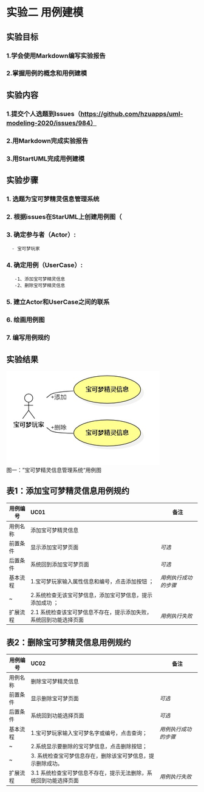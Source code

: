 # 实验二 用例建模

## 实验目标
  ### 1.学会使用Markdown编写实验报告  
  ### 2.掌握用例的概念和用例建模
  
## 实验内容
  ### 1.提交个人选题到Issues（https://github.com/hzuapps/uml-modeling-2020/issues/984）  
  ### 2.用Markdown完成实验报告  
  ### 3.用StartUML完成用例建模
## 实验步骤  
 ### 1. 选题为宝可梦精灵信息管理系统 
 ### 2. 根据issues在StarUML上创建用例图（
 ### 3. 确定参与者（Actor）:  
      - 宝可梦玩家
 ### 4. 确定用例（UserCase）:   
       -1、添加宝可梦精灵信息
       -2、删除宝可梦精灵信息
 ### 5. 建立Actor和UserCase之间的联系
 ### 6. 绘画用例图
 ### 7. 编写用例规约
  
  ## 实验结果
  ![第一个UML图](./BaoKeUseCase.jpg)  
  图一：”宝可梦精灵信息管理系统“用例图
  
  
  ## 表1：添加宝可梦精灵信息用例规约  

用例编号  | UC01 | 备注  
-|:-|-  
用例名称  | 添加宝可梦精灵信息  |   
前置条件  |   显示添加宝可梦页面| *可选*   
后置条件  |   系统回到添加宝可梦页面 | *可选*   
基本流程  | 1.宝可梦玩家输入属性信息和编号，点击添加按钮 ；  |    *用例执行成功的步骤*
~| 2.系统检查无该宝可梦信息，添加宝可梦信息，提示添加成功 ；  |    
扩展流程  | 2.1 系统检查该宝可梦信息不存在，提示添加失败，系统回到功能选择页面 |*用例执行失败* 

## 表2：删除宝可梦精灵信息用例规约  

用例编号  | UC02 | 备注  
-|:-|-  
用例名称  | 删除宝可梦精灵信息 |   
前置条件  |   显示删除宝可梦页面| *可选*   
后置条件  |   系统回到功能选择页面 | *可选*   
基本流程  | 1.宝可梦玩家输入宝可梦名字或编号，点击查询；  |*用例执行成功的步骤*    
~| 2.系统显示要删除的宝可梦信息，点击删除按钮；  |   
~| 3. 系统检查宝可梦信息存在，删除该宝可梦信息，提示删除成功。|     
扩展流程  | 3.1 系统检查宝可梦信息不存在，提示无法删除，系统回到功能选择页面 |*用例执行失败*    


